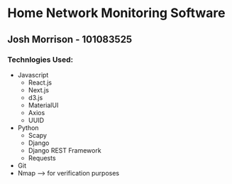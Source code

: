 # Home Network Monitoring Software

## Josh Morrison - 101083525

### Technlogies Used:

- Javascript
  - React.js
  - Next.js
  - d3.js
  - MaterialUI
  - Axios
  - UUID
- Python
  - Scapy
  - Django
  - Django REST Framework
  - Requests
- Git
- Nmap --> for verification purposes
